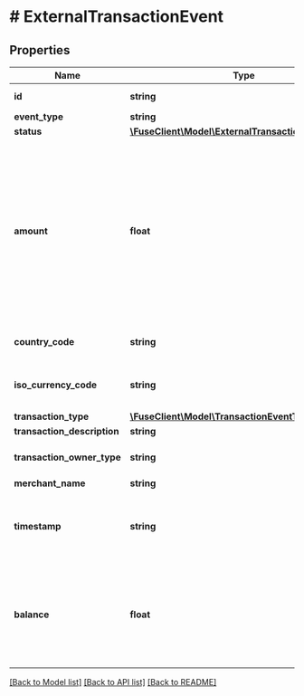 # # ExternalTransactionEvent

## Properties

Name | Type | Description | Notes
------------ | ------------- | ------------- | -------------
**id** | **string** | ID of the transaction |
**event_type** | **string** |  |
**status** | [**\FuseClient\Model\ExternalTransactionEventStatus**](ExternalTransactionEventStatus.md) |  |
**amount** | **float** | Amount in cents associated with the transaction. Use positive values to represent money going out and negative to represent money going in. |
**country_code** | **string** |  | [optional] [default to 'US']
**iso_currency_code** | **string** | The ISO-4217 currency code. |
**transaction_type** | [**\FuseClient\Model\TransactionEventType**](TransactionEventType.md) |  | [optional]
**transaction_description** | **string** |  | [optional]
**transaction_owner_type** | **string** |  | [optional] [default to 'consumer']
**merchant_name** | **string** |  |
**timestamp** | **string** | Datetime of the transaction In ISO-8601 format |
**balance** | **float** | The running balance of the account after the transaction has occurred, in cents | [optional]

[[Back to Model list]](../../README.md#models) [[Back to API list]](../../README.md#endpoints) [[Back to README]](../../README.md)
